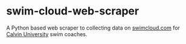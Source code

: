 # swim-cloud-web-scraper

A Python based web scraper to collecting data on [swimcloud.com](https://www.swimcloud.com) for [Calvin University](https://calvinknights.com/sports/mens-swimming-and-diving) swim coaches.
